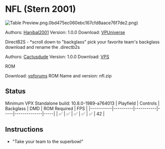 # NFL (Stern 2001)

![Table Preview](../../images/vpx-nfl.png).png.0bd475ec060ebc167cfd8aace76f7de2.png)

Authors: [Hanibal2001](https://vpuniverse.com/profile/872-hanibal2001/)
Version: 1.0.0
Download: [VPUniverse](https://vpuniverse.com/files/file/18811-nfl-stern-2001-hanibals-4k-mod/)

DirectB2S - *scroll down to "backglass" pick your favorite team's backglass download and rename the .directb2s 

Authors: [Cactusdude](https://vpuniverse.com/profile/36004-cactusdude/)
Version: 1.0.0
Download: [VPS](https://virtual-pinball-spreadsheet.web.app/game/xg1BFkLD/)

ROM

Download: [vpforums](https://www.vpforums.org/index.php?app=downloads&showfile=1119)
ROM Name and version: nfl.zip

## Status 

Minimum VPX Standalone build: 10.8.0-1989-a764013
| Playfield | Controls | Backglass | DMD | ROM Required | FPS | 
|-----------|----------|-----------|-----|--------------|-----|
| :white_check_mark: | :white_check_mark: | :white_check_mark: | :white_check_mark: | :white_check_mark: | 42 |

## Instructions

- "Take your team to the superbowl"


